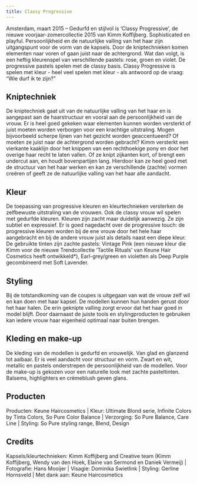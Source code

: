```yaml
---
title: Classy Progressive
---
```


Amsterdam, maart 2015 – Gedurfd en stijlvol is ‘Classy Progressive’, de nieuwe voorjaar-zomercollectie 2015 van Kimm Koffijberg. Sophisticated en playful. Persoonlijkheid en de natuurlijke valling van het haar zijn uitgangspunt voor de vorm van de kapsels. Door de kniptechnieken komen elementen naar voren of gaan juist naar de achtergrond. Wat dan volgt, is een heftig kleurenspel van verschillende pastels: rose, groen en violet. De progressive pastels spelen met de classy basis. Classy Progressive is spelen met kleur - heel veel spelen met kleur - als antwoord op de vraag: “Wie durf ik te zijn?”

## Kniptechniek

De kniptechniek gaat uit van de natuurlijke valling van het haar en is aangepast aan de haarstructuur en vooral aan de persoonlijkheid van de vrouw. Er is heel goed gekeken waar elementen kunnen worden versterkt of juist moeten worden verborgen voor een krachtige uitstraling. Mogen bijvoorbeeld scherpe lijnen van het gezicht worden geaccentueerd? Of moeten ze juist naar de achtergrond worden gebracht? Kimm versterkt een vierkante kaaklijn door het knippen van een rechthoekige pony en door het overige haar recht te laten vallen. Of ze knipt zijkanten kort, of brengt een undercut aan, en houdt bovenpartijen lang. Hierdoor kan ze heel goed met de structuur van het haar werken en kan ze verschillende (zachte) vormen cre&euml;ren of geeft ze de natuurlijke valling van het haar alle aandacht.

## Kleur

De toepassing van progressive kleuren en kleurtechnieken versterken de zelfbewuste uitstraling van de vrouwen. Ook de classy vrouw wil spelen met gedurfde kleuren. Kleuren zijn zacht maar duidelijk aanwezig. Ze zijn subtiel en expressief. Er is goed nagedacht over de progressive touch: de progressive kleuren worden bij de ene vrouw door het hele haar aangebracht en bij de andere vrouw juist als details naast een diepe kleur. De gebruikte tinten zijn zachte pastels: Vintage Pink (een nieuwe kleur die Kimm voor de nieuwe Trendcollectie ‘Tactile Rituals’ van Keune Hair Cosmetics heeft ontwikkeld\*), Earl-grey/green en violetten als Deep Purple gecombineerd met Soft Lavender.

## Styling

Bij de totstandkoming van de coupes is uitgegaan van wat de vrouw zelf wil en kan doen met haar kapsel. De modellen kunnen hun handen gerust door het haar halen. De erin geknipte valling zorgt ervoor dat het haar goed in model blijft. Door daarnaast de juiste tools en stylingproducten te gebruiken kan iedere vrouw haar eigenheid optimaal naar buiten brengen.

## Kleding en make-up

De kleding van de modellen is gedurfd en vrouwelijk. Van glad en glanzend tot aaibaar. Er is veel aandacht voor structuur en vorm. Zwart en wit, metallic en pastels onderstrepen de persoonlijkheid van de modellen. Voor de make-up is gekozen voor een naturelle look met zachte pasteltinten. Balsems, highlighters en cr&egrave;meblush geven glans.

## Producten

Producten: Keune Haircosmetics \| Kleur: Ultimate Blond serie, Infinite Colors by Tinta Colors, So Pure Color Balance \| Verzorging: So Pure Balance, Care Line \| Styling: So Pure styling range, Blend, Design

## Credits

Kapsels/kleurtechnieken: Kimm Koffijberg and Creative team (Kimm Koffijberg, Wendy van den Hoek, Elaine van Sermond en Daniek Vermeij) \| Fotografie: Hans Mooijer \| Visagie: Dominika Swietlink \| Styling: Gerline Hornsveld \| Met dank aan: Keune Haircosmetics

&nbsp;